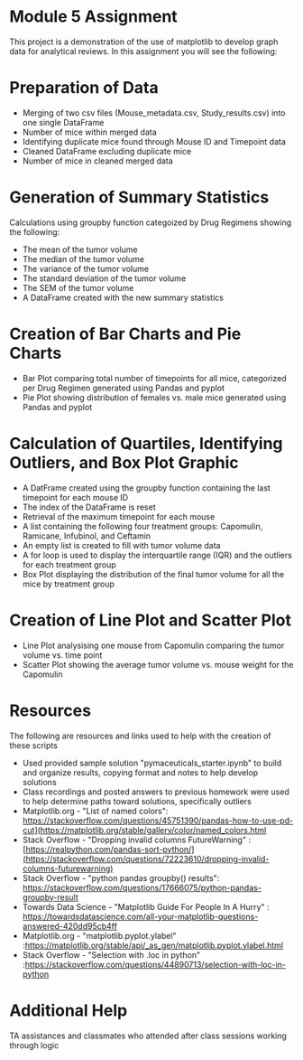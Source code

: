 # Module 5 Assignment

This project is a demonstration of the use of matplotlib to develop graph data for analytical reviews. In this assignment you will see the following:

# Preparation of Data
 - Merging of two csv files (Mouse_metadata.csv, Study_results.csv) into one single DataFrame
 - Number of mice within merged data
 - Identifying duplicate mice found through Mouse ID and Timepoint data
 - Cleaned DataFrame excluding duplicate mice
 - Number of mice in cleaned merged data

# Generation of Summary Statistics
Calculations using groupby function categoized by Drug Regimens showing the following:
  - The mean of the tumor volume 
  - The median of the tumor volume 
  - The variance of the tumor volume  
  - The standard deviation of the tumor volume 
  - The SEM of the tumor volume  
  - A DataFrame created with the new summary statistics
  
# Creation of Bar Charts and Pie Charts
  - Bar Plot comparing total number of timepoints for all mice, categorized per Drug Regimen generated using Pandas and pyplot
  - Pie Plot showing distribution of females vs. male mice generated using Pandas and pyplot

# Calculation of Quartiles, Identifying Outliers, and Box Plot Graphic
  - A DatFrame created using the groupby function containing  the last timepoint for each mouse ID  
  - The index of the DataFrame is reset
  - Retrieval of the maximum timepoint for each mouse
  - A list containing the following four treatment groups: Capomulin, Ramicane, Infubinol, and Ceftamin 
  - An empty list is created to fill with tumor volume data 
  - A for loop is used to display the interquartile range (IQR) and the outliers for each treatment group 
  - Box Plot displaying the distribution of the final tumor volume for all the mice by treatment group 

# Creation of Line Plot and Scatter Plot
  - Line Plot analysising one mouse from Capomulin comparing the tumor volume vs. time point 
  - Scatter Plot showing the average tumor volume vs. mouse weight for the Capomulin  

# Resources
The following are resources and links used to help with the creation of these scripts
 -  Used provided sample solution "pymaceuticals_starter.ipynb" to build and organize results, copying format and notes to help develop solutions
 -  Class recordings and posted answers to previous homework were used to help determine paths toward solutions, specifically outliers
 -  Matplotlib.org - "List of named colors": https://stackoverflow.com/questions/45751390/pandas-how-to-use-pd-cut](https://matplotlib.org/stable/gallery/color/named_colors.html
 -  Stack Overflow - "Dropping invalid columns FutureWarning" :[https://realpython.com/pandas-sort-python/](https://stackoverflow.com/questions/72223610/dropping-invalid-columns-futurewarning) 
 -  Stack Overflow - "python pandas groupby() results": https://stackoverflow.com/questions/17666075/python-pandas-groupby-result
 -  Towards Data Science - "Matplotlib Guide For People In A Hurry" : https://towardsdatascience.com/all-your-matplotlib-questions-answered-420dd95cb4ff
 -  Matplotlib.org - "matplotlib.pyplot.ylabel" :https://matplotlib.org/stable/api/_as_gen/matplotlib.pyplot.ylabel.html
 -  Stack Overflow - "Selection with .loc in python" :https://stackoverflow.com/questions/44890713/selection-with-loc-in-python

# Additional Help 
TA assistances and classmates who attended after class sessions working through logic

